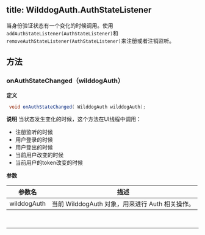 title: WilddogAuth.AuthStateListener
---
当身份验证状态有一个变化的时候调用。使用`addAuthStateListener(AuthStateListener)`和`removeAuthStateListener(AuthStateListener)`来注册或者注销监听。

## 方法

### onAuthStateChanged（wilddogAuth）

**定义**

```java
 void onAuthStateChanged( WilddogAuth wilddogAuth);
```

**说明**
 当状态发生变化的时候，这个方法在UI线程中调用：

* 注册监听的时候
* 用户登录的时候
* 用户登出的时候
* 当前用户改变的时候
* 当前用户的token改变的时候


**参数**


参数名 | 描述 |
--- | ---    |
wilddogAuth | 当前 WilddogAuth 对象，用来进行 Auth 相关操作。|

</br>

--- 